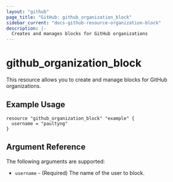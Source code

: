 ```yaml
---
layout: "github"
page_title: "GitHub: github_organization_block"
sidebar_current: "docs-github-resource-organization-block"
description: |-
  Creates and manages blocks for GitHub organizations
---
```


# github_organization_block

This resource allows you to create and manage blocks for GitHub organizations.

## Example Usage

```hcl
resource "github_organization_block" "example" {
  username = "paultyng"
}
```

## Argument Reference

The following arguments are supported:

* `username` - (Required) The name of the user to block.
